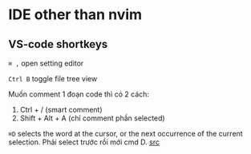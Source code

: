 # IDE other than nvim

## VS-code shortkeys

`⌘ ,` open setting editor

`Ctrl B` toggle file tree view

Muốn comment 1 đoạn code thì có 2 cách:
1. Ctrl + / (smart comment)
2. Shift + Alt + A (chỉ comment phần selected)

`⌘D` selects the word at the cursor, or the next occurrence of the current selection. Phải select trước rồi mới cmd D. [src](https://code.visualstudio.com/docs/editor/codebasics#_multiple-selections-multicursor)

